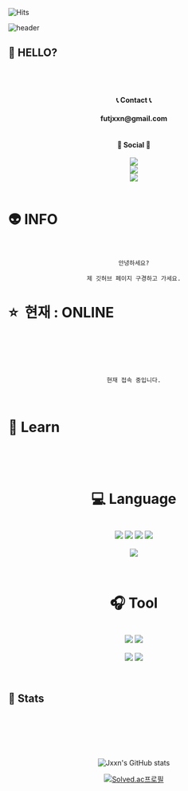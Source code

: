 <!-- 방문자 수 -->

![Hits](https://hits.seeyoufarm.com/api/count/incr/badge.svg?url=https%3A%2F%2Fgithub.com%2Fjxxn92&count_bg=%23CB3F7C&title_bg=%23555555&icon=smugmug.svg&icon_color=%23CB3F7C&title=Visitors&edge_flat=false)

<!-- 깃허브 페이지 헤드 꾸미기 -->

![header](https://capsule-render.vercel.app/api?type=waving&color=gradient&height=350&section=header&text=Jxxn's%20GitHub%20&fontAlign=50&fontAlignY=40&desc=Welcome%20&descAlign=75&descAlignY=50&animation=twinkling&fontSize=70)

<!-- 처음 페이지 -->

## 👻 HELLO? <br><br>

<p>
<br>
    <div align="center">
        <strong> 📞 Contact 📞 </strong>
        <br>
        <h4><strong> futjxxn@gmail.com </strong></h4>
        <br>
        <strong> 📣 Social 📣 </strong>
        <br><br>
        <a href="https://jxxn92.github.io/" target="_blank"><img src="https://img.shields.io/badge/BLOG-CB3F7C?style=flat&logo=Ameba&logoColor=white"/></a>
        <br>
        <a href="https://jxxn92.github.io/" target="_blank"><img src="https://img.shields.io/badge/Instagram-E4405F?style=flat&logo=instagram&logoColor=white"/></a>
        <br>
        <a href="https://discord.gg/yycSfQS7CW" target="_blank"><img src="https://img.shields.io/badge/Discord Server-5865F2?style=flat&logo=discord&logoColor=white"/></a>   
    </div>
    <br>
</p>

<!-- 정보 -->

# 👽 INFO

<p>
<br>
<div align="center">

```
안녕하세요?

제 깃허브 페이지 구경하고 가세요.

```

</div>
</p>

<!-- 상태 -->

# ⭐&nbsp; 현재 : ONLINE <br><br>

<br>

<div align="center">

```

현재 접속 중입니다.

```

</div>

<br>

<!-- 공부 -->

# 📗 Learn <br><br>

<div align="center">

<!--
<img src = "https://img.shields.io/badge/-C-black?style=flat&logo=c%2B%2B" style="height : auto; margin-left : 2px; margin-right : 2px;"/>
-->
<p>
    <h1><strong><br> 💻 Language <br></strong></h1>
    <br>
    <img src="https://img.shields.io/badge/C-A8B9CC?style=flat&logo=C&logoColor=white"/>
    <img src="https://img.shields.io/badge/C++-00599C?style=flat&logo=cplusplus&logoColor=white"/>
    <img src="https://img.shields.io/badge/Python-3776AB?style=flat&logo=python&logoColor=white"/>
    <img src="https://img.shields.io/badge/Java-007396?style=flat&logo=java&logoColor=white"/>
    <br><br>
    <img src="https://img.shields.io/badge/MYSQL-4479A1?style=flat&logo=mysql&logoColor=white"/>

</p>

<p>
    <h1><strong><br> 🎧 Tool <br></strong></h1>
    <br>
    <img src="https://img.shields.io/badge/VScode-007ACC?style=flat&logo=visualstudiocode&logoColor=white"/>
    <img src="https://img.shields.io/badge/Jupyter-F37626?style=flat&logo=jupyter&logoColor=white"/>
    <br><br>
    <img src="https://img.shields.io/badge/GitHub-181717?style=flat&logo=github&logoColor=white"/>
    <img src="https://img.shields.io/badge/Git-F05032?style=flat&logo=git&logoColor=white"/>
</p>

<!-- <p>
    <code>
    	<img height="20"
        src="https://upload.wikimedia.org/wikipedia/commons/thumb/f/fb/Adobe_Illustrator_CC_icon.svg/1200px-Adobe_Illustrator_CC_icon.svg.png"
        style="max-width: 100%;">
     </code>
</p> -->

</div>

<br>

<!-- 상태 -->

## 👺 Stats <br><br>

<p>
<div align="center">
<br><br><br>

![Jxxn's GitHub stats](https://github-readme-stats.vercel.app/api?username=jxxn92&show_icons=true&theme=noctis_minimus)
<br>

<!-- ![Leetcode Stats](https://leetcode.card.workers.dev/?username=jxxn)
<br> -->

[![Solved.ac프로필](http://mazassumnida.wtf/api/v2/generate_badge?boj=jxxn)](https://solved.ac/jxxn)
<br>

<!-- ![Top Langs](https://github-readme-stats.vercel.app/api/top-langs/?username=jxxn92&layout=compact) -->
<br>
</div>
</p>
